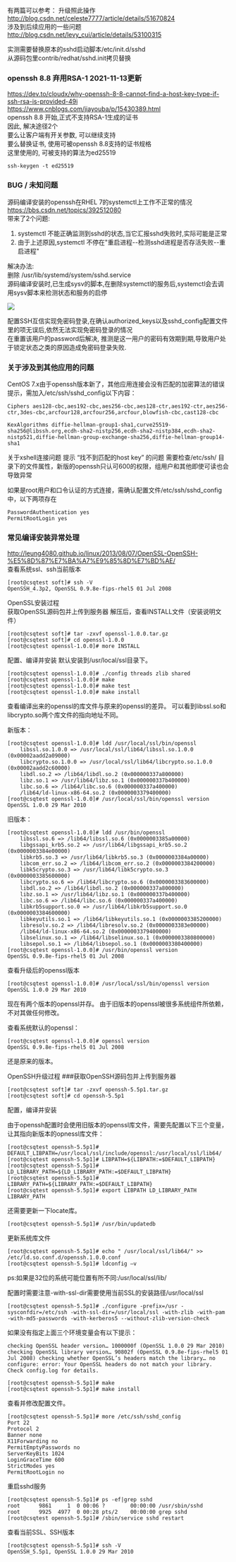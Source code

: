 有两篇可以参考：
升级照此操作  
http://blog.csdn.net/celeste7777/article/details/51670824  
涉及到后续应用的一些问题  
http://blog.csdn.net/levy_cui/article/details/53100315 

实测需要替换原本的sshd启动脚本/etc/init.d/sshd  
从源码包里contrib/redhat/sshd.init拷贝替换

### openssh 8.8 弃用RSA-1  2021-11-13更新
https://dev.to/cloudx/why-openssh-8-8-cannot-find-a-host-key-type-if-ssh-rsa-is-provided-49i  
https://www.cnblogs.com/jiayouba/p/15430389.html  
openssh 8.8 开始,正式不支持RSA-1生成的证书  
因此, 解决途径2个  
要么让客户端有开关参数, 可以继续支持  
要么替换证书, 使用可被openssh 8.8支持的证书规格  
这里使用的, 可被支持的算法为ed25519  
```
ssh-keygen -t ed25519
```

### BUG / 未知问题
源码编译安装的openssh在RHEL 7的systemctl上工作不正常的情况  
https://bbs.csdn.net/topics/392512080  
带来了2个问题:  
1) systemctl 不能正确监测到sshd的状态,当它汇报sshd失败时,实际可能是正常  
2) 由于上述原因,systemctl 不停在"重启进程--检测sshd进程是否存活失败--重启进程"  

解决办法:  
删除 /usr/lib/systemd/system/sshd.service  
源码编译安装时,已生成sysv的脚本,在删除systemctl的服务后,systemctl会去调用sysv脚本来检测状态和服务的启停

![](images/xyFVJeN1Pnuz6rJdiH7wEVqS5YmDp2K0.jpg)


配置SSH互信实现免密码登录,在确认authorized_keys以及sshd_config配置文件里的项无误后,依然无法实现免密码登录的情况  
在重置该用户的password后解决, 推测是这一用户的密码有效期到期,导致用户处于锁定状态之类的原因造成免密码登录失败.


### 关于涉及到其他应用的问题  
CentOS 7.x由于openssh版本新了，其他应用连接会没有匹配的加密算法的错误提示，需加入/etc/ssh/sshd_config以下内容：
```
Ciphers aes128-cbc,aes192-cbc,aes256-cbc,aes128-ctr,aes192-ctr,aes256-ctr,3des-cbc,arcfour128,arcfour256,arcfour,blowfish-cbc,cast128-cbc  
 
KexAlgorithms diffie-hellman-group1-sha1,curve25519-sha256@libssh.org,ecdh-sha2-nistp256,ecdh-sha2-nistp384,ecdh-sha2-nistp521,diffie-hellman-group-exchange-sha256,diffie-hellman-group14-sha1  
```
关于xshell连接问题
提示 “找不到匹配的host key” 的问题
需要检查/etc/ssh/ 目录下的文件属性，新版的openssh只认可600的权限，组用户和其他即使可读也会导致异常

如果是root用户和口令认证的方式连接，需确认配置文件/etc/ssh/sshd_config中，以下两项存在
```
PasswordAuthentication yes
PermitRootLogin yes
```

### 常见编译安装异常处理
http://leung4080.github.io/linux/2013/08/07/OpenSSL-OpenSSH-%E5%8D%87%E7%BA%A7%E9%85%8D%E7%BD%AE/  
查看系统ssl、ssh当前版本
```
[root@csqtest soft]# ssh -V
OpenSSH_4.3p2, OpenSSL 0.9.8e-fips-rhel5 01 Jul 2008
```
OpenSSL安装过程  
获取OpenSSL源码包并上传到服务器 解压后，查看INSTALL文件（安装说明文件）
```
[root@csqtest soft]# tar -zxvf openssl-1.0.0.tar.gz 
[root@csqtest soft]# cd openssl-1.0.0
[root@csqtest openssl-1.0.0]# more INSTALL
```
配置、编译并安装
默认安装到/usr/local/ssl目录下。
```
[root@csqtest openssl-1.0.0]# ./config threads zlib shared
[root@csqtest openssl-1.0.0]# make 
[root@csqtest openssl-1.0.0]# make test
[root@csqtest openssl-1.0.0]# make install
```
查看编译出来的openssl的库文件与原来的openssl的差异。 可以看到libssl.so和libcrypto.so两个库文件的指向地址不同。

新版本：
```
[root@csqtest openssl-1.0.0]# ldd /usr/local/ssl/bin/openssl 
    libssl.so.1.0.0 => /usr/local/ssl/lib64/libssl.so.1.0.0 (0x00002aadd2a09000)
    libcrypto.so.1.0.0 => /usr/local/ssl/lib64/libcrypto.so.1.0.0 (0x00002aadd2c60000)
    libdl.so.2 => /lib64/libdl.so.2 (0x000000337a800000)
    libz.so.1 => /usr/lib64/libz.so.1 (0x000000337b400000)
    libc.so.6 => /lib64/libc.so.6 (0x000000337a400000)
    /lib64/ld-linux-x86-64.so.2 (0x0000003379400000)
[root@csqtest openssl-1.0.0]# /usr/local/ssl/bin/openssl version
OpenSSL 1.0.0 29 Mar 2010
```
旧版本：
```
[root@csqtest openssl-1.0.0]# ldd /usr/bin/openssl
    libssl.so.6 => /lib64/libssl.so.6 (0x0000003385a00000)
    libgssapi_krb5.so.2 => /usr/lib64/libgssapi_krb5.so.2 (0x0000003384e00000)
    libkrb5.so.3 => /usr/lib64/libkrb5.so.3 (0x0000003384a00000)
    libcom_err.so.2 => /lib64/libcom_err.so.2 (0x0000003384200000)
    libk5crypto.so.3 => /usr/lib64/libk5crypto.so.3 (0x0000003385600000)
    libcrypto.so.6 => /lib64/libcrypto.so.6 (0x0000003383600000)
    libdl.so.2 => /lib64/libdl.so.2 (0x000000337a800000)
    libz.so.1 => /usr/lib64/libz.so.1 (0x000000337b400000)
    libc.so.6 => /lib64/libc.so.6 (0x000000337a400000)
    libkrb5support.so.0 => /usr/lib64/libkrb5support.so.0 (0x0000003384600000)
    libkeyutils.so.1 => /lib64/libkeyutils.so.1 (0x0000003385200000)
    libresolv.so.2 => /lib64/libresolv.so.2 (0x0000003383e00000)
    /lib64/ld-linux-x86-64.so.2 (0x0000003379400000)
    libselinux.so.1 => /lib64/libselinux.so.1 (0x0000003380800000)
    libsepol.so.1 => /lib64/libsepol.so.1 (0x0000003380400000)
[root@csqtest openssl-1.0.0]# /usr/bin/openssl version
OpenSSL 0.9.8e-fips-rhel5 01 Jul 2008
```
查看升级后的openssl版本
```
[root@csqtest openssl-1.0.0]# /usr/local/ssl/bin/openssl version
OpenSSL 1.0.0 29 Mar 2010
```
现在有两个版本的openssl并存。 由于旧版本的openssl被很多系统组件所依赖，不对其做任何修改。

查看系统默认的openssl：
```
[root@csqtest openssl-1.0.0]# openssl version
OpenSSL 0.9.8e-fips-rhel5 01 Jul 2008
```
还是原来的版本。

OpenSSH升级过程
###获取OpenSSH源码包并上传到服务器
```
[root@csqtest soft]# tar -zxvf openssh-5.5p1.tar.gz 
[root@csqtest soft]# cd openssh-5.5p1
```
配置，编译并安装

由于openssh配置时会使用旧版本的openssl库文件，需要先配置以下三个变量，让其指向新版本的opnessl库文件：
```
[root@csqtest openssh-5.5p1]# DEFAULT_LIBPATH=/usr/local/ssl/include/openssl:/usr/local/ssl/lib64/
[root@csqtest openssh-5.5p1]# LIBPATH=${LIBPATH:=$DEFAULT_LIBPATH} 
[root@csqtest openssh-5.5p1]# LD_LIBRARY_PATH=${LD_LIBRARY_PATH:=$DEFAULT_LIBPATH}
[root@csqtest openssh-5.5p1]# LIBRARY_PATH=${LIBRARY_PATH:=$DEFAULT_LIBPATH}
[root@csqtest openssh-5.5p1]# export LIBPATH LD_LIBRARY_PATH LIBRARY_PATH
```
还需要更新一下locate库。
```
[root@csqtest openssh-5.5p1]# /usr/bin/updatedb
```
更新系统库文件
```
[root@csqtest openssh-5.5p1]# echo " /usr/local/ssl/lib64/" >> /etc/ld.so.conf.d/openssh.1.0.0.conf
[root@csqtest openssh-5.5p1]# ldconfig –v
```
ps:如果是32位的系统可能位置有所不同:/usr/local/ssl/lib/

配置时需要注意-with-ssl-dir需要使用当前SSL的安装路径/usr/local/ssl
```
[root@csqtest openssh-5.5p1]# ./configure -prefix=/usr -sysconfdir=/etc/ssh -with-ssl-dir=/usr/local/ssl -with-zlib -with-pam -with-md5-passwords -with-kerberos5 --without-zlib-version-check
```
如果没有指定上面三个环境变量会有以下提示： 
```
checking OpenSSL header version… 1000000f (OpenSSL 1.0.0 29 Mar 2010) checking OpenSSL library version… 90802f (OpenSSL 0.9.8e-fips-rhel5 01 Jul 2008) checking whether OpenSSL’s headers match the library… no configure: error: Your OpenSSL headers do not match your library. Check config.log for details.
```
```
[root@csqtest openssh-5.5p1]# make
[root@csqtest openssh-5.5p1]# make install
```
查看并修改配置文件。
```
[root@csqtest openssh-5.5p1]# more /etc/ssh/sshd_config
Port 22
Protocol 2
Banner none
X11Forwarding no
PermitEmptyPasswords no
ServerKeyBits 1024
LoginGraceTime 600
StrictModes yes
PermitRootLogin no
```
重启sshd服务
```
[root@csqtest openssh-5.5p1]# ps -ef|grep sshd
root      9861     1  0 00:06 ?        00:00:00 /usr/sbin/sshd
root      9925  4977  0 00:28 pts/2    00:00:00 grep sshd
[root@csqtest openssh-5.5p1]# /sbin/service sshd restart
```
查看当前SSL、SSH版本
```
[root@csqtest openssh-5.5p1]# ssh -V
OpenSSH_5.5p1, OpenSSL 1.0.0 29 Mar 2010
```
